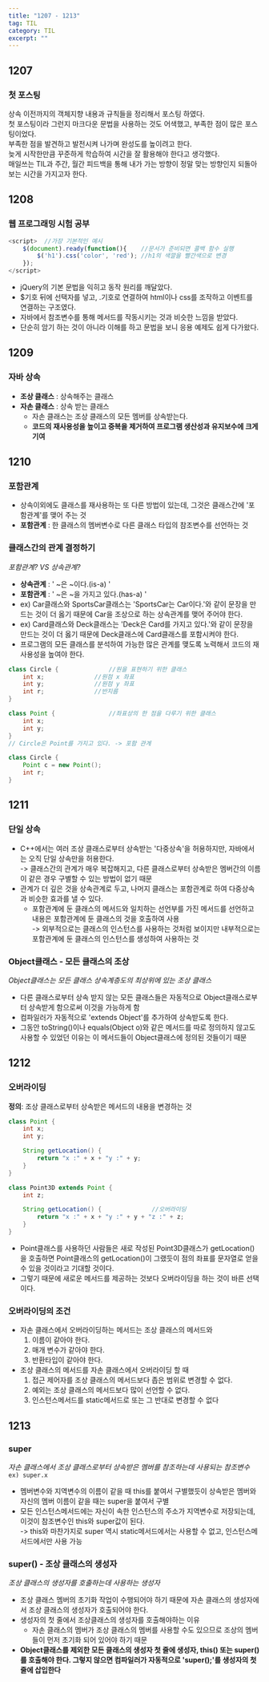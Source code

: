 ```yaml
---
title: "1207 - 1213"
tag: TIL
category: TIL
excerpt: ""
---
```


## 1207

### 첫 포스팅

상속 이전까지의 객체지향 내용과 규칙들을 정리해서 포스팅 하였다.  
첫 포스팅이라 그런지 마크다운 문법을 사용하는 것도 어색했고, 부족한 점이 많은 포스팅이었다.  
부족한 점을 발견하고 발전시켜 나가며 완성도를 높이려고 한다.  
늦게 시작한만큼 꾸준하게 학습하여 시간을 잘 활용해야 한다고 생각했다.  
매일쓰는 TIL과 주간, 월간 피드백을 통해 내가 가는 방향이 정말 맞는 방향인지 되돌아 보는 시간을 가지고자 한다.

## 1208

### 웹 프로그래밍 시험 공부

```javascript
<script>  //가장 기본적인 예시
    $(document).ready(function(){    //문서가 준비되면 콜백 함수 실행
        $('h1').css('color', 'red'); //h1의 색깔을 빨간색으로 변경
    });
</script>
```

- jQuery의 기본 문법을 익히고 동작 원리를 깨달았다.
- $기호 뒤에 선택자를 넣고, .기호로 연결하여 html이나 css를 조작하고 이벤트를 연결하는 구조였다.
- 자바에서 참조변수를 통해 메서드를 작동시키는 것과 비슷한 느낌을 받았다.
- 단순히 암기 하는 것이 아니라 이해를 하고 문법을 보니 응용 예제도 쉽게 다가왔다.

## 1209

### 자바 상속

- **조상 클래스** : 상속해주는 클래스
- **자손 클래스** : 상속 받는 클래스
  - 자손 클래스는 조상 클래스의 모든 멤버를 상속받는다.
  - **코드의 재사용성을 높이고 중복을 제거하여 프로그램 생산성과 유지보수에 크게 기여**

## 1210

### 포함관계

- 상속이외에도 클래스를 재사용하는 또 다른 방법이 있는데, 그것은 클래스간에 '포함관계'를 맺어 주는 것
- **포함관계** : 한 클래스의 멤버변수로 다른 클래스 타입의 참조변수를 선언하는 것

### 클래스간의 관계 결정하기

_포함관계? VS 상속관계?_

- **상속관계** : ' ~은 ~이다.(is-a) '
- **포함관계** : ' ~은 ~을 가지고 있다.(has-a) '
- ex) Car클래스와 SportsCar클래스는 'SportsCar는 Car이다.'와 같이 문장을 만드는 것이 더 옳기 때문에 Car을 조상으로 하는 상속관계를 맺어 주어야 한다.
- ex) Card클래스와 Deck클래스는 'Deck은 Card를 가지고 있다.'와 같이 문장을 만드는 것이 더 옳기 때문에 Deck클래스에 Card클래스를 포함시켜야 한다.
- 프로그램의 모든 클래스를 분석하여 가능한 많은 관계를 맺도록 노력해서 코드의 재사용성을 높여야 한다.

```java
class Circle {				//원을 표현하기 위한 클래스
	int x;				//원점 x 좌표
	int y;				//원점 y 좌표
	int r;				//반지름
}

class Point {				//좌표상의 한 점을 다루기 위한 클래스
	int x;
	int y;
}
// Circle은 Point를 가지고 있다. -> 포함 관계

class Circle {
	Point c = new Point();
	int r;
}
```

## 1211

### 단일 상속

- C++에서는 여러 조상 클래스로부터 상속받는 '다중상속'을 허용하지만, 자바에서는 오직 단일 상속만을 허용한다.  
  -> 클래스간의 관계가 매우 복잡해지고, 다른 클래스로부터 상속받은 멤버간의 이름이 같은 경우 구별할 수 있는 방법이 없기 때문
- 관계가 더 깊은 것을 상속관계로 두고, 나머지 클래스는 포함관계로 하여 다중상속과 비슷한 효과를 낼 수 있다.
  - 포함관계에 둔 클래스의 메서드와 일치하는 선언부를 가진 메서드를 선언하고 내용은 포함관계에 둔 클래스의 것을 호출하여 사용  
    -> 외부적으로는 클래스의 인스턴스를 사용하는 것처럼 보이지만 내부적으로는 포함관계에 둔 클래스의 인스턴스를 생성하여 사용하는 것

### Object클래스 - 모든 클래스의 조상

_Object클래스는 모든 클래스 상속계층도의 최상위에 있는 조상 클래스_

- 다른 클래스로부터 상속 받지 않는 모든 클래스들은 자동적으로 Object클래스로부터 상속받게 함으로써 이것을 가능하게 함
- 컴파일러가 자동적으로 'extends Object'를 추가하여 상속받도록 한다.
- 그동안 toString()이나 equals(Object o)와 같은 메서드를 따로 정의하지 않고도 사용할 수 있었던 이유는 이 메서드들이 Object클래스에 정의된 것들이기 때문

## 1212

### 오버라이딩

**정의**: 조상 클래스로부터 상속받은 메서드의 내용을 변경하는 것

```java
class Point {
	int x;
	int y;

	String getLocation() {
		return "x :" + x + "y :" + y;
	}
}

class Point3D extends Point {
	int z;

	String getLocation() {				//오버라이딩
		return "x :" + x + "y :" + y + "z :" + z;
	}
}
```

- Point클래스를 사용하던 사람들은 새로 작성된 Point3D클래스가 getLocation()을 호출하면 Point클래스의 getLocation()이 그랬듯이 점의 좌표를 문자열로 얻을 수 있을 것이라고 기대할 것이다.
- 그렇기 때문에 새로운 메서드를 제공하는 것보다 오버라이딩을 하는 것이 바른 선택이다.

### 오버라이딩의 조건

- 자손 클래스에서 오버라이딩하는 메서드는 조상 클래스의 메서드와
  1.  이름이 같아야 한다.
  2.  매개 변수가 같아야 한다.
  3.  반환타입이 같아야 한다.
- 조상 클래스의 메서드를 자손 클래스에서 오버라이딩 할 때
  1.  접근 제어자를 조상 클래스의 메서드보다 좁은 범위로 변경할 수 없다.
  2.  예외는 조상 클래스의 메서드보다 많이 선언할 수 없다.
  3.  인스턴스메서드를 static메서드로 또는 그 반대로 변경할 수 없다

## 1213

### super

_자손 클래스에서 조상 클래스로부터 상속받은 멤버를 참조하는데 사용되는 참조변수_  
`ex) super.x`

- 멤버변수와 지역변수의 이름이 같을 때 this를 붙여서 구별했듯이 상속받은 멤버와 자신의 멤버 이름이 같을 때는 super을 붙여서 구별
- 모든 인스턴스메서드에는 자신이 속한 인스턴스의 주소가 지역변수로 저장되는데, 이것이 참조변수인 this와 super값이 된다.  
  -> this와 마찬가지로 super 역시 static메서드에서는 사용할 수 없고, 인스턴스메서드에서만 사용 가능

### super() - 조상 클래스의 생성자

_조상 클래스의 생성자를 호출하는데 사용하는 생성자_

- 조상 클래스 멤버의 초기화 작업이 수행되어야 하기 때문에 자손 클래스의 생성자에서 조상 클래스의 생성자가 호출되어야 한다.
- 생성자의 첫 줄에서 조상클래스의 생성자를 호출해야하는 이유
  - 자손 클래스의 멤버가 조상 클래스의 멤버를 사용할 수도 있으므로 조상의 멤버들이 먼저 초기화 되어 있어야 하기 때문
- **Object클래스를 제외한 모든 클래스의 생성자 첫 줄에 생성자, this() 또는 super()를 호출해야 한다. 그렇지 않으면 컴파일러가 자동적으로 'super();'를 생성자의 첫 줄에 삽입한다**
